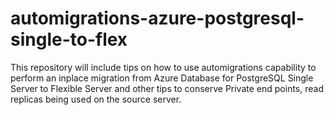 # automigrations-azure-postgresql-single-to-flex
This repository will include tips on how to use automigrations capability to perform an inplace migration from Azure Database for PostgreSQL Single Server to Flexible Server and other tips to conserve Private end points, read replicas being used on the source server.
